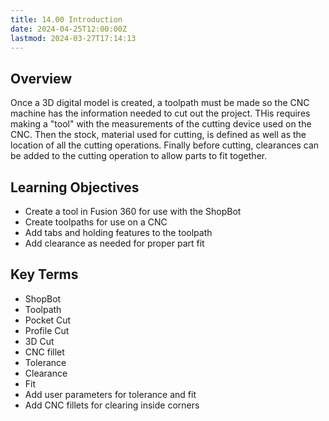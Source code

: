 ```yaml
---
title: 14.00 Introduction
date: 2024-04-25T12:00:00Z
lastmod: 2024-03-27T17:14:13
---
```


## Overview

Once a 3D digital model is created, a toolpath must be made so the CNC machine has the information needed to cut out the project. THis requires making a "tool" with the measurements of the cutting device used on the CNC. Then the stock, material used for cutting, is defined as well as the location of all the cutting operations. Finally before cutting, clearances can be added to the cutting operation to allow parts to fit together.

## Learning Objectives

- Create a tool in Fusion 360 for use with the ShopBot
- Create toolpaths for use on a CNC
- Add tabs and holding features to the toolpath
- Add clearance as needed for proper part fit

## Key Terms

- ShopBot
- Toolpath
- Pocket Cut
- Profile Cut
- 3D Cut
- CNC fillet
- Tolerance
- Clearance
- Fit
- Add user parameters for tolerance and fit
- Add CNC fillets for clearing inside corners
